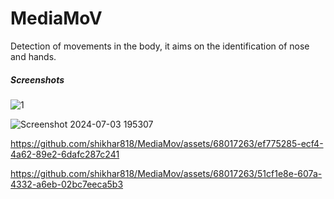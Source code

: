 <h1> MediaMoV </h1> 
Detection of movements in the body, it aims on the identification of nose and hands.


<B><h5> Screenshots </h5> </B> 

![1](https://github.com/shikhar818/MediaMov/assets/68017263/51d2d7a6-eaa8-4817-b779-c3380009641b)


![Screenshot 2024-07-03 195307](https://github.com/shikhar818/MediaMov/assets/68017263/7779e54a-29c5-4972-b716-6dd915506211)



https://github.com/shikhar818/MediaMov/assets/68017263/ef775285-ecf4-4a62-89e2-6dafc287c241



https://github.com/shikhar818/MediaMov/assets/68017263/51cf1e8e-607a-4332-a6eb-02bc7eeca5b3

